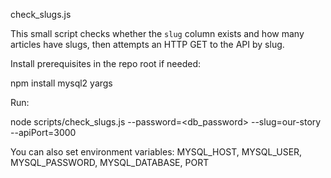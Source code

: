 check_slugs.js

This small script checks whether the `slug` column exists and how many articles have slugs, then attempts an HTTP GET to the API by slug.

Install prerequisites in the repo root if needed:

npm install mysql2 yargs

Run:

node scripts/check_slugs.js --password=<db_password> --slug=our-story --apiPort=3000

You can also set environment variables: MYSQL_HOST, MYSQL_USER, MYSQL_PASSWORD, MYSQL_DATABASE, PORT
